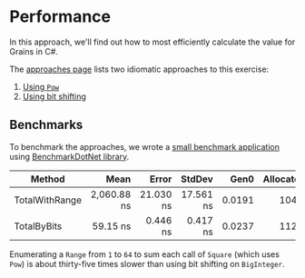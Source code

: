 # Performance

In this approach, we'll find out how to most efficiently calculate the value for Grains in C#.

The [approaches page][approaches] lists two idiomatic approaches to this exercise:

1. [Using `Pow`][approach-pow]
2. [Using bit shifting][approach-bit-shifting]

## Benchmarks

To benchmark the approaches, we wrote a [small benchmark application][benchmark-application] using [BenchmarkDotNet library][benchmark-dotnet].

|         Method |        Mean |     Error |    StdDev |   Gen0 | Allocated |
|--------------- |------------:|----------:|----------:|-------:|----------:|
| TotalWithRange | 2,060.88 ns | 21.030 ns | 17.561 ns | 0.0191 |     104 B |
|    TotalByBits |    59.15 ns |  0.446 ns |  0.417 ns | 0.0237 |     112 B |

Enumerating a `Range` from `1` to `64` to sum each call of `Square` (which uses `Pow`) is about thirty-five times slower than using bit shifting on `BigInteger`.

[approaches]: https://exercism.org/tracks/csharp/exercises/grains/approaches
[approach-pow]: https://exercism.org/tracks/csharp/exercises/grains/approaches/pow
[approach-bit-shifting]: https://exercism.org/tracks/csharp/exercises/grains/approaches/bit-shifting
[benchmark-dotnet]: https://benchmarkdotnet.org/index.html
[benchmark-application]: https://github.com/exercism/csharp/tree/main/exercises/practice/grains/.approaches/performance/benchmark/code/Program.cs

